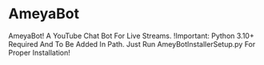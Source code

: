 # AmeyaBot
AmeyaBot! A YouTube Chat Bot For Live Streams.
!Important: Python 3.10+ Required And To Be Added In Path.
Just Run AmeyBotInstallerSetup.py For Proper Installation!
